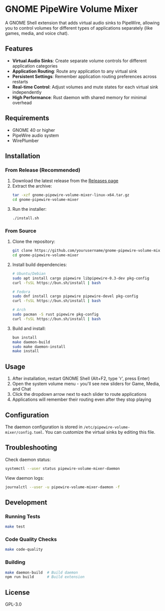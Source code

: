 # GNOME PipeWire Volume Mixer

A GNOME Shell extension that adds virtual audio sinks to PipeWire, allowing you to control volumes for different types of applications separately (like games, media, and voice chat).

## Features

- **Virtual Audio Sinks**: Create separate volume controls for different application categories
- **Application Routing**: Route any application to any virtual sink
- **Persistent Settings**: Remember application routing preferences across restarts
- **Real-time Control**: Adjust volumes and mute states for each virtual sink independently
- **High Performance**: Rust daemon with shared memory for minimal overhead

## Requirements

- GNOME 40 or higher
- PipeWire audio system
- WirePlumber

## Installation

### From Release (Recommended)

1. Download the latest release from the [Releases page](https://github.com/yourusername/gnome-pipewire-volume-mixer/releases)
2. Extract the archive:
   ```bash
   tar -xzf gnome-pipewire-volume-mixer-linux-x64.tar.gz
   cd gnome-pipewire-volume-mixer
   ```
3. Run the installer:
   ```bash
   ./install.sh
   ```

### From Source

1. Clone the repository:
   ```bash
   git clone https://github.com/yourusername/gnome-pipewire-volume-mixer.git
   cd gnome-pipewire-volume-mixer
   ```

2. Install build dependencies:
   ```bash
   # Ubuntu/Debian
   sudo apt install cargo pipewire libpipewire-0.3-dev pkg-config
   curl -fsSL https://bun.sh/install | bash

   # Fedora
   sudo dnf install cargo pipewire pipewire-devel pkg-config
   curl -fsSL https://bun.sh/install | bash

   # Arch
   sudo pacman -S rust pipewire pkg-config
   curl -fsSL https://bun.sh/install | bash
   ```

3. Build and install:
   ```bash
   bun install
   make daemon-build
   sudo make daemon-install
   make install
   ```

## Usage

1. After installation, restart GNOME Shell (Alt+F2, type 'r', press Enter)
2. Open the system volume menu - you'll see new sliders for Game, Media, and Chat
3. Click the dropdown arrow next to each slider to route applications
4. Applications will remember their routing even after they stop playing

## Configuration

The daemon configuration is stored in `/etc/pipewire-volume-mixer/config.toml`. You can customize the virtual sinks by editing this file.

## Troubleshooting

Check daemon status:
```bash
systemctl --user status pipewire-volume-mixer-daemon
```

View daemon logs:
```bash
journalctl --user -u pipewire-volume-mixer-daemon -f
```

## Development

### Running Tests
```bash
make test
```

### Code Quality Checks
```bash
make code-quality
```

### Building
```bash
make daemon-build  # Build daemon
npm run build      # Build extension
```

## License

GPL-3.0